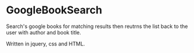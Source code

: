 # GoogleBookSearch
Search's google books for matching results then reutrns the list back to the user with author and book title.

Written in jquery, css and HTML.
